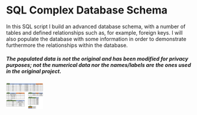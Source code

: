 # SQL Complex Database Schema

In this SQL script I build an advanced database schema, with a number of tables and defined relationships such as, for example, foreign keys.
I will also populate the database with some information in order to demonstrate furthermore the relationships within the database.
 
##### The populated data is not the original and has been modified for privacy purposes; not the numerical data nor the names/labels are the ones used in the original project.

<img src="Database%20Schema.JPG" width="100">
